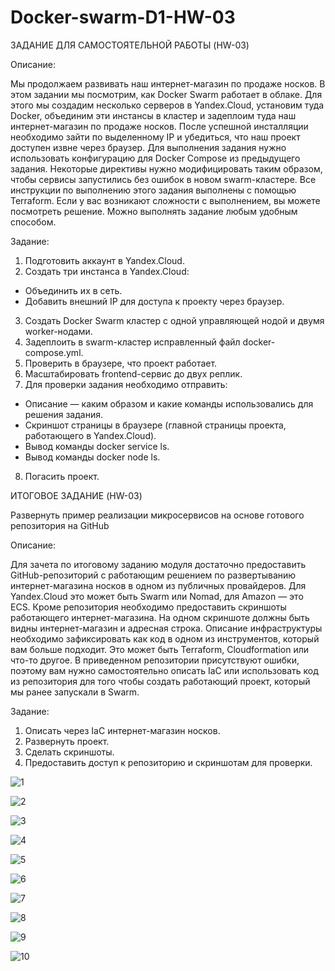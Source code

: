 # Docker-swarm-D1-HW-03

ЗАДАНИЕ ДЛЯ САМОСТОЯТЕЛЬНОЙ РАБОТЫ (HW-03)

Описание:

Мы продолжаем развивать наш интернет-магазин по продаже носков. В этом задании мы посмотрим, как Docker Swarm работает в облаке. Для этого мы создадим несколько серверов в Yandex.Cloud, установим туда Docker, объединим эти инстансы в кластер и задеплоим туда наш интернет-магазин по продаже носков.
После успешной инсталляции необходимо зайти по выделенному IP и убедиться, что наш проект доступен извне через браузер.
Для выполнения задания нужно использовать конфигурацию для Docker Compose из предыдущего задания. Некоторые директивы нужно модифицировать таким образом, чтобы сервисы запустились без ошибок в новом swarm-кластере.
Все инструкции по выполнению этого задания выполнены с помощью Terraform. Если у вас возникают сложности с выполнением, вы можете посмотреть решение. Можно выполнять задание любым удобным способом.

Задание:
1. Подготовить аккаунт в Yandex.Cloud.
2. Создать три инстанса в Yandex.Cloud:
  - Объединить их в сеть.
  - Добавить внешний IP для доступа к проекту через браузер.
3. Создать Docker Swarm кластер с одной управляющей нодой и двумя worker-нодами.
4. Задеплоить в swarm-кластер исправленный файл docker-compose.yml.
5. Проверить в браузере, что проект работает.
6. Масштабировать frontend-сервис до двух реплик.
7. Для проверки задания необходимо отправить:
  - Описание — каким образом и какие команды использовались для решения задания.
  - Скриншот страницы в браузере (главной страницы проекта, работающего в Yandex.Cloud).
  - Вывод команды docker service ls.
  - Вывод команды docker node ls.
8. Погасить проект.



ИТОГОВОЕ ЗАДАНИЕ (HW-03)

Развернуть пример реализации микросервисов на основе готового репозитория на GitHub

Описание:

Для зачета по итоговому заданию модуля достаточно предоставить GitHub-репозиторий с работающим решением по развертыванию интернет-магазина носков в одном из публичных провайдеров. Для Yandex.Сloud это может быть Swarm или Nomad, для Amazon — это ECS.
Кроме репозитория необходимо предоставить скриншоты работающего интернет-магазина. На одном скриншоте должны быть видны интернет-магазин и адресная строка.
Описание инфраструктуры необходимо зафиксировать как код в одном из инструментов, который вам больше подходит. Это может быть Terraform, Cloudformation или что-то другое.
В приведенном репозитории присутствуют ошибки, поэтому вам нужно самостоятельно описать IaC или использовать код из репозитория для того чтобы создать работающий проект, который мы ранее запускали в Swarm.

Задание:

1. Описать через IaC интернет-магазин носков.
2. Развернуть проект.
3. Сделать скриншоты.
4. Предоставить доступ к репозиторию и скриншотам для проверки.

![1](https://user-images.githubusercontent.com/69116076/236702133-886de035-3096-4b61-a617-aa3080b86634.png)

![2](https://user-images.githubusercontent.com/69116076/236702137-2d034965-9a7e-49b0-86dd-c5520d06f8d8.png)

![3](https://user-images.githubusercontent.com/69116076/236702143-1092f201-219e-4a95-83bc-1fd97b9a026b.png)

![4](https://user-images.githubusercontent.com/69116076/236702151-cab7637a-63ee-4cfc-86b3-8ad514131989.png)

![5](https://user-images.githubusercontent.com/69116076/236702161-fd8131f2-d381-482d-9893-344faf22400f.png)

![6](https://user-images.githubusercontent.com/69116076/236702167-ef9314c1-e263-4559-8ca3-4de22a787ead.png)

![7](https://user-images.githubusercontent.com/69116076/236702171-82a0ad91-50c4-413c-ab2b-12e69f427da8.png)

![8](https://user-images.githubusercontent.com/69116076/236702177-46f3e9b0-df3b-4e34-b355-547a6e155d70.png)

![9](https://user-images.githubusercontent.com/69116076/236702186-d6709159-773f-486a-a1ef-4fe1c6fd55db.png)

![10](https://user-images.githubusercontent.com/69116076/236702192-dce9e06b-e2ef-4a63-9065-3f2ee8c06e9d.png)

